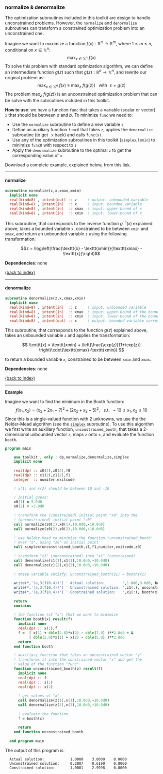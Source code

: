 <style TYPE="text/css">
code.has-jax {font: inherit; font-size: 100%; background: inherit; border: inherit;}
</style>
<script type="text/x-mathjax-config">
MathJax.Hub.Config({
    tex2jax: {
        inlineMath: [['$','$'], ['\\(','\\)']],
        skipTags: ['script', 'noscript', 'style', 'textarea', 'pre'] // removed 'code' entry
    }
});
MathJax.Hub.Queue(function() {
    var all = MathJax.Hub.getAllJax(), i;
    for(i = 0; i < all.length; i += 1) {
        all[i].SourceElement().parentNode.className += ' has-jax';
    }
});
</script>
<script type="text/javascript" src="https://cdnjs.cloudflare.com/ajax/libs/mathjax/2.7.4/MathJax.js?config=TeX-AMS_HTML-full"></script>

### normalize & denormalize

The optimization subroutines included in this toolkit are design to handle unconstrained problems. However, the $\texttt{normalize}$ and $\texttt{denormalize}$ subroutines can transform a constrained optimization problem into an unconstrained one.

Imagine we want to maximize a function $f(x):\mathbb{R}^n \to \mathbb{R}^m$, where $1\leq m\leq n$, conditional on $x\in\mathbb{X}^n$:
$$\max_{x\in\mathbb{X}^n} \ f(x)$$
To solve this problem with standard optimization algorithm, we can define an intermediate function $g(z)$ such that $g(z):\mathbb{R}^n\to\mathbb{X}^n$, and rewrite our original problem as:
$$\max_{x\in\mathbb{X}^n} \ f(x) \ \equiv \ \max_{z} \ f(g(z)) \ \ \ \text{with} \ \ x = g(z)$$
The problem $\max_{z} \ f(g(z))$ is an unconstrained optimization problem that can be solve with the subroutines included in this toolkit.

**How to use**: we have a function ```func``` that takes a variable (scalar or vector) ```x``` that should be between $a$ and $b$. To minimize ```func``` we need to:

- Use the ```normalize``` subroutine to define a new variable ```z```
- Define an auxiliary function ```func0``` that takes ```z```, applies the ```denormalize``` subroutine (to get ``` x``` back) and calls ```func(x)```.
- Use any of the optimization subroutines in this toolkit (```simplex```,```lmmin```) to minimize ```func0``` with respect to ```z```
- Apply the ```denormalize``` subroutine to the optimal ```z``` to get the corresponding value of ```x```.

Download a complete example, explained below, from this [link](https://borjapetit.github.io/fortran_toolkit/src/test_normalize.f90).

---

#### normalize

```fortran
subroutine normalize(z,x,xmax,xmin)
  implicit none
  real(kind=8) , intent(out) :: z     ! output: unbounded variable
  real(kind=8) , intent(in)  :: x     ! input: bounded variable
  real(kind=8) , intent(in)  :: xmax  ! input: upper-bound of x
  real(kind=8) , intent(in)  :: xmin  ! input: lower-bound of x
```

This subroutine, that corresponds to the inverse function $g^{-1}(x)$ explained above, takes a bounded variable $\texttt{x}$, constrained to be between $\texttt{xmin}$ and $\texttt{xmax}$, and return an unbounded variable $\texttt{z}$ using the following transformation:

$$z = \log\left(\frac{\texttt{x} - \texttt{xmin}}{\texttt{xmax} - \texttt{x}}\right)$$

**Dependencies**: none

[(back to index)](../index.md)

--- 

#### denormalize

```fortran
subroutine denormalize(z,x,xmax,xmin)
  implicit none
  real(kind=8) , intent(in)  :: z     ! input: unbounded variable
  real(kind=8) , intent(in)  :: xmax  ! input: upper-bound of the bounded variable
  real(kind=8) , intent(in)  :: xmin  ! input: lower-bound of the bounded variable
  real(kind=8) , intent(out) :: x     ! output: bounded variable corresponding to z
```

This subroutine, that corresponds to the function $g(z)$ explained above, takes an unbounded variable $\texttt{z}$ and applies the transformation:

$$ \texttt{x} = \texttt{xmin} + \left(\frac{\exp(z)}{1+\exp(z)} \right)\cdot(\texttt{xmax}-\texttt{xmin}) $$

to return a bounded variable $\texttt{x}$, constrained to be between $\texttt{xmin}$ and $\texttt{xmax}$.

**Dependencies**: none

[(back to index)](../index.md)

---

**Example**

Imagine we want to find the minimum in the Booth function:
$$f(x_1,x_2) = ( x_2 + 2x_1 - 7 )^2 + ( 2x_2 + x_2 - 5 )^2, \ \ \ \text{s.t.} \ \ -10\leq x_1,x_2\leq 10$$
Since this is a single-valued function with 2 unknowns, we use the the Nelder-Mead algorithm (see the [```simplex```](simplex.md) subroutine).
To use this algorithm we first write an auxiliary function, ```unconstrained_booth```, that takes a 2-dimensional unbounded vector $\texttt{z}$, maps $\texttt{z}$ onto $\texttt{x}$, and evaluate the function ```booth```.

```fortran
program main

    use toolkit , only : dp,normalize,denormalize,simplex
    implicit none
    
    real(dp) :: x0(2),z0(2),f0
    real(dp) :: x1(2),z1(2),f1
    integer  :: numiter,exitcode

    ! x(1) and x(2) should be between 10 and -10  

    ! Initial guess:
    x0(1) = 5.0d0
    x0(2) = -3.0d0
  
    ! transform the (constrained) initial point "x0" into the 
    ! (unconstrained) initial point "z0"
    call normalize(z0(1),x0(1),10.0d0,-10.0d0)
    call normalize(z0(2),x0(2),10.0d0,-10.0d0)
  
    ! use Nelder-Mead to minimize the function "unconstrained_booth" 
    ! over "z", using "z0" as initial point
    call simplex(unconstrained_booth,z1,f1,numiter,exitcode,z0)
      
    ! transform "z1" (unconstrained) into "x1" (constrained)
    call denormalize(z1(1),x1(1),10.0d0,-10.0d0)
    call denormalize(z1(2),x1(2),10.0d0,-10.0d0)
    
    ! these variable satisfy: unconstrained_booth(z1) = booth(x1)
  
    write(*,'(a,3(f10.4))') ' Actual solution:        ',1.0d0,3.0d0, booth((/1.0d0,3.0d0/))
    write(*,'(a,3(f10.4))') ' Unconstrained solution: ',z1(:), unconstrained_booth(z1)
    write(*,'(a,3(f10.4))') ' Constrained solution:   ',x1(:), booth(x1)
    
    return
    contains
    
    ! the function (of "x") that we want to minimize
    function booth(x) result(f)
      implicit none
      real(dp) :: x(:),f
      f =  ( x(1) + dble(2.0)*x(2) - dble(7.0) )**2.0d0 + &
           ( dble(2.0)*x(1) + x(2) - dble(5.0) )**2.0d0
      return
    end function booth

    ! auxiliary function that takes an unconstrained vector "y"
    ! transforms it into the constrained vector "x" and get the 
    ! value of the function "func"
    function unconstrained_booth(z) result(f)
      implicit none
      real(dp) :: f
      real(dp) :: z(:)
      real(dp) :: x(2)
      
      ! get values of "x"
      call denormalize(z(1),x(1),10.0d0,-10.0d0)
      call denormalize(z(2),x(2),10.0d0,-10.0d0)
      
      ! evaluate the function
      f = booth(x)
      
      return
    end function unconstrained_booth
    
  end program main
```
The output of this program is:

```
  Actual solution:            1.0000    3.0000    0.0000
  Unconstrained solution:     0.2007    0.6190    0.0000
  Constrained solution:       1.0001    2.9998    0.0000
```